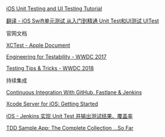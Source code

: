 [iOS Unit Testing and UI Testing Tutorial](https://www.raywenderlich.com/21020457-ios-unit-testing-and-ui-testing-tutorial)

[翻译 - iOS Swift单元测试 从入门到精通 Unit Test和UI测试 UITest](https://blog.csdn.net/zgpeace/article/details/109058602)

官网文档

[XCTest - Apple Document](https://developer.apple.com/documentation/xctest)

[Engineering for Testability - WWDC 2017](https://developer.apple.com/videos/play/wwdc2017/414/)

[Testing Tips & Tricks - WWDC 2018](https://developer.apple.com/videos/play/wwdc2018/417/)

持续集成

[Continuous Integration With GitHub, Fastlane & Jenkins](https://www.raywenderlich.com/1774995-continuous-integration-with-github-fastlane-jenkins)

[Xcode Server for iOS: Getting Started](https://www.raywenderlich.com/12258400-xcode-server-for-ios-getting-started)

[iOS - Jenkins 实现 Unit Test 并输出测试结果、覆盖率](https://xiaoye220.github.io/Jenkins-UnitTest/)

[TDD Sample App: The Complete Collection …So Far](https://qualitycoding.org/tdd-sample-archives/)





